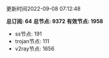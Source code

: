 更新时间2022-09-08 07:12:48

**总订阅: 64**
**总节点: 9372**
**有效节点: 1958**
- ss节点: 191
- trojan节点: 111
- v2ray节点: 1656

